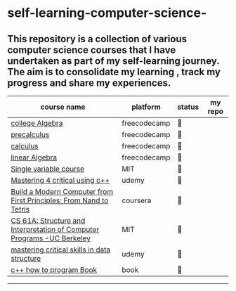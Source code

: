# self-learning-computer-science-
This repository is a collection of various computer science courses that I have undertaken as part of my self-learning journey. The aim is to consolidate my learning , track my progress and share my experiences.
-----------


|course name | platform |status| my repo | 
|------------|----------|---------|------|
| [college Algebra](https://www.youtube.com/watch?v=LwCRRUa8yTU&t=895s)| freecodecamp |   :large_blue_circle:  |        |
| [precalculus](https://www.youtube.com/watch?v=eI4an8aSsgw&list=PLWKjhJtqVAbl5SlE6aBHzUVZ1e6q1Wz0v&index=3)|freecodecamp | :large_blue_circle:|       |
| [calculus](https://www.youtube.com/watch?v=HfACrKJ_Y2w&list=PLWKjhJtqVAbl5SlE6aBHzUVZ1e6q1Wz0v&index=3&pp=iAQB) |freecodecamp | :large_blue_circle:   |            |
|[linear Algebra](https://www.youtube.com/watch?v=JnTa9XtvmfI&list=PLWKjhJtqVAbl5SlE6aBHzUVZ1e6q1Wz0v&index=5&pp=iAQB) |freecodecamp| :large_blue_circle:     |        |
|[Single variable course](https://ocw.mit.edu/courses/18-01sc-single-variable-calculus-fall-2010/pages/syllabus/) | MIT | :large_blue_circle: |            |
|[Mastering 4 critical using c++](#) |  udemy  |  :large_blue_circle:|               |
|[Build a Modern Computer from First Principles: From Nand to Tetris ](https://www.coursera.org/learn/build-a-computer) | coursera  |   :large_blue_circle: |        |
|[CS 61A: Structure and Interpretation of Computer Programs -UC Berkeley ](https://inst.eecs.berkeley.edu/~cs61a/su20/)| MIT  |  :large_blue_circle:  |      |
|[mastering critical skills in data structure](#)  | udemy |  :large_blue_circle: |           | 
[c++ how to program Book](#) | book | 🔵|         | 


----------------
